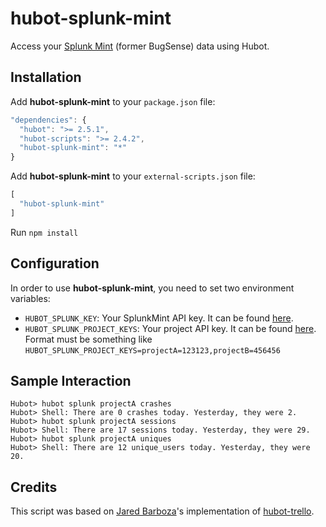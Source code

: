 hubot-splunk-mint
=================
Access your [Splunk Mint](http://mint.splunk.com) (former BugSense) data using Hubot.


## Installation

Add **hubot-splunk-mint** to your `package.json` file:

```javascript
"dependencies": {
  "hubot": ">= 2.5.1",
  "hubot-scripts": ">= 2.4.2",
  "hubot-splunk-mint": "*"
}
```

Add **hubot-splunk-mint** to your `external-scripts.json` file:

```javascript
[
  "hubot-splunk-mint"
]
```

Run `npm install`

## Configuration

In order to use **hubot-splunk-mint**, you need to set two environment variables:

- `HUBOT_SPLUNK_KEY`: Your SplunkMint API key. It can be found [here](https://mint.splunk.com/account).
- `HUBOT_SPLUNK_PROJECT_KEYS`: Your project API key. It can be found [here](https://mint.splunk.com/dashboard). Format must be something like `HUBOT_SPLUNK_PROJECT_KEYS=projectA=123123,projectB=456456`

## Sample Interaction

```
Hubot> hubot splunk projectA crashes
Hubot> Shell: There are 0 crashes today. Yesterday, they were 2.
Hubot> hubot splunk projectA sessions
Hubot> Shell: There are 17 sessions today. Yesterday, they were 29.
Hubot> hubot splunk projectA uniques
Hubot> Shell: There are 12 unique_users today. Yesterday, they were 20.
```

## Credits

This script was based on [Jared Barboza](http://github.com/codeimpossible)'s implementation of [hubot-trello](https://github.com/hubot-scripts/hubot-trello/).
